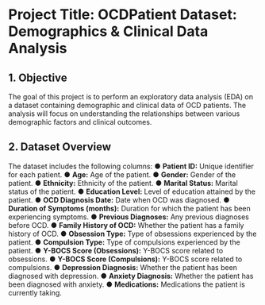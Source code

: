 # **Project Title: OCDPatient Dataset: Demographics & Clinical Data Analysis**

## **1. Objective**
 The goal of this project is to perform an exploratory data analysis (EDA) on a dataset containing demographic and clinical data of OCD patients. The analysis will focus on
 understanding the relationships between various demographic factors and clinical outcomes.

## **2. Dataset Overview**
 The dataset includes the following columns:
 ● **Patient ID:** Unique identifier for each patient.
 ● **Age:** Age of the patient.
 ● **Gender:** Gender of the patient.
 ● **Ethnicity:** Ethnicity of the patient.
 ● **Marital Status:** Marital status of the patient.
 ● **Education Level:** Level of education attained by the patient.
 ● **OCD Diagnosis Date:** Date when OCD was diagnosed.
 ● **Duration of Symptoms (months):** Duration for which the patient has
 been experiencing symptoms.
 ● **Previous Diagnoses:** Any previous diagnoses before OCD.
 ● **Family History of OCD:** Whether the patient has a family history of OCD.
 ● **Obsession Type:** Type of obsessions experienced by the patient.
 ● **Compulsion Type:** Type of compulsions experienced by the patient.
 ● **Y-BOCS Score (Obsessions):** Y-BOCS score related to obsessions.
 ● **Y-BOCS Score (Compulsions):** Y-BOCS score related to compulsions.
 ● **Depression Diagnosis:** Whether the patient has been diagnosed with
 depression.
 ● **Anxiety Diagnosis:** Whether the patient has been diagnosed with anxiety.
 ● **Medications:** Medications the patient is currently taking.
